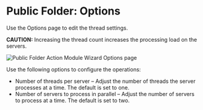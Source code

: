 # Public Folder: Options

Use the Options page to edit the thread settings.

__CAUTION:__ Increasing the thread count increases the processing load on the servers.

![Public Folder Action Module Wizard Options page](/img/product_docs/accessanalyzer/enterpriseauditor/install/application/options.webp)

Use the following options to configure the operations:

- Number of threads per server – Adjust the number of threads the server processes at a time. The default is set to one.
- Number of servers to process in parallel – Adjust the number of servers to process at a time. The default is set to two.

